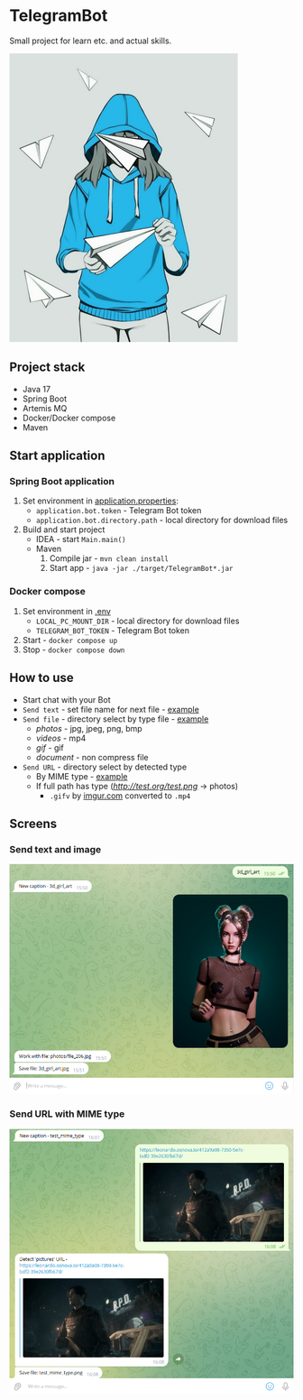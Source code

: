 # TelegramBot
Small project for learn etc. and actual skills.

<img src="./src/main/resources/img/telegram.jpg" width="" height="512"/>

## Project stack
- Java 17
- Spring Boot
- Artemis MQ
- Docker/Docker compose
- Maven

## Start application
### Spring Boot application
1) Set environment in [application.properties](./src/main/resources/application.properties):
   - `application.bot.token` - Telegram Bot token
   - `application.bot.directory.path` - local directory for download files
2) Build and start project
   - IDEA - start `Main.main()`
   - Maven 
     1) Compile jar - `mvn clean install`
     2) Start app - `java -jar ./target/TelegramBot*.jar`
### Docker compose
1) Set environment in [.env](./.env)
    - `LOCAL_PC_MOUNT_DIR` - local directory for download files 
    - `TELEGRAM_BOT_TOKEN` - Telegram Bot token
2) Start - `docker compose up`
3) Stop - `docker compose down`

## How to use
- Start chat with your Bot
- `Send text` - set file name for next file - [example](#send-text-and-image)
- `Send file` - directory select by type file - [example](#send-text-and-image)
  - _photos_ - jpg, jpeg, png, bmp
  - _videos_ - mp4
  - _gif_ - gif
  - _document_ -  non compress file
- `Send URL` - directory select by detected type
  - By MIME type - [example](#send-url-with-mime-type)
  - If full path has type (_http://test.org/test.png_ -> photos)
    - `.gifv` by [imgur.com](https://imgur.com/) converted to `.mp4`

## Screens
### Send text and image
<img alt="" src="./src/main/resources/img/screen_1.png" width="512"/>

### Send URL with MIME type
<img alt="" src="./src/main/resources/img/screen_2.png" width="512"/>